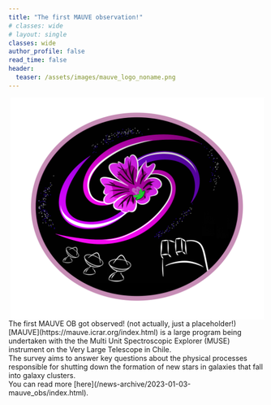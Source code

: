 ```yaml
---
title: "The first MAUVE observation!" 
# classes: wide
# layout: single
classes: wide
author_profile: false
read_time: false
header:
  teaser: /assets/images/mauve_logo_noname.png
---
```


<img src="/assets/images/mauve_logo_noname.png" alt="" width="500" align="right" style="margin: 0px 0px 0px 10px;">
The first MAUVE OB got observed! (not actually, just a placeholder!) <br>
[MAUVE](https://mauve.icrar.org/index.html) is a large program being undertaken with the the Multi Unit Spectroscopic Explorer (MUSE) instrument on the Very Large Telescope in Chile. <br> The survey aims to answer key questions about the physical processes responsible for shutting down the formation of new stars in galaxies that fall into galaxy clusters. <br> You can read more [here](/news-archive/2023-01-03-mauve_obs/index.html).


